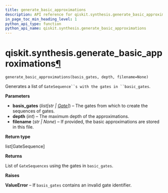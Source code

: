 ```yaml
---
title: generate_basic_approximations
description: API reference for qiskit.synthesis.generate_basic_approximations
in_page_toc_min_heading_level: 1
python_api_type: function
python_api_name: qiskit.synthesis.generate_basic_approximations
---
```


# qiskit.synthesis.generate\_basic\_approximations[¶](#qiskit-synthesis-generate-basic-approximations "Permalink to this headline")

<span id="qiskit.synthesis.generate_basic_approximations" />

`generate_basic_approximations(basis_gates, depth, filename=None)`

Generates a list of `GateSequence``s with the gates in ``basic_gates`.

**Parameters**

*   **basis\_gates** (*list\[str |* [*Gate*](qiskit.circuit.Gate "qiskit.circuit.Gate")*]*) – The gates from which to create the sequences of gates.
*   **depth** (*int*) – The maximum depth of the approximations.
*   **filename** (*str | None*) – If provided, the basic approximations are stored in this file.

**Return type**

list\[GateSequence]

**Returns**

List of `GateSequences` using the gates in `basic_gates`.

**Raises**

**ValueError** – If `basis_gates` contains an invalid gate identifier.

